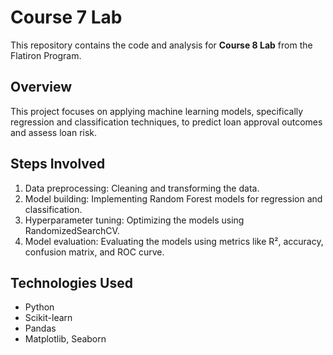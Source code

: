 # Course 7 Lab

This repository contains the code and analysis for **Course 8 Lab** from the Flatiron Program.

## Overview

This project focuses on applying machine learning models, specifically regression and classification techniques, to predict loan approval outcomes and assess loan risk.

## Steps Involved

1. Data preprocessing: Cleaning and transforming the data.
2. Model building: Implementing Random Forest models for regression and classification.
3. Hyperparameter tuning: Optimizing the models using RandomizedSearchCV.
4. Model evaluation: Evaluating the models using metrics like R², accuracy, confusion matrix, and ROC curve.

## Technologies Used
- Python
- Scikit-learn
- Pandas
- Matplotlib, Seaborn
